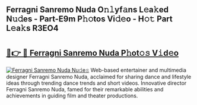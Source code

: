## Ferragni Sanremo Nuda O𝚗𝚕yf𝚊ns L𝚎a𝚔ed N𝚞𝚍es - Part-E9m P𝚑𝚘tos Vi𝚍𝚎o - H𝚘𝚝 Part L𝚎a𝚔s R3EO4

# <h2><a href="http://kfej2t.oniu.top/?m=Ferragni+Sanremo+Nuda">🔗👉 🔴 Ferragni Sanremo Nuda P𝚑ot𝚘𝚜 V𝚒d𝚎o</a></h2>

[![Ferragni Sanremo Nuda Nu𝚍e𝚜](https://i.imgur.com/0qMVB7G.gif)](http://kfej2t.oniu.top/?m=Ferragni+Sanremo+Nuda)
Web-based entertainer and multimedia designer Ferragni Sanremo Nuda, acclaimed for sharing dance and lifestyle ideas through trending dance trends and short videos. Innovative director Ferragni Sanremo Nuda, famed for their remarkable abilities and achievements in guiding film and theater productions.  

